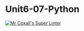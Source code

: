 # Unit6-07-Python
[![Mr Coxall's Super Linter](https://github.com/ICS3U-Programming-MarcusW/Unit6-07-Python/workflows/Mr%20Coxall's%20Super%20Linter/badge.svg)](https://github.com/ICS3U-Programming-MarcusW/Unit6-07-Python/actions/)

